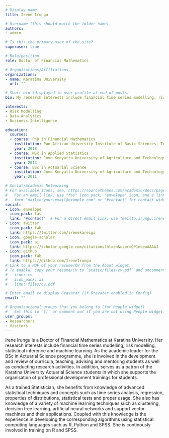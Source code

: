 ```yaml
---
# Display name
title: Irene Irungu

# Username (this should match the folder name)
authors:
- admin

# Is this the primary user of the site?
superuser: true

# Role/position
role: Doctor of Financial Mathematics

# Organizations/Affiliations
organizations:
- name: Karatina University
  url: ""

# Short bio (displayed in user profile at end of posts)
bio: My research interests include financial time series modelling, risk modelling, statistical inference and machine learning.

interests:
- Risk Modelling
- Data Analytics
- Business Intelligence

education:
  courses:
  - course: PhD in Financial Mathematics
    institution: Pan-African University Institute of Basic Sciences, Technology and Innovation
    year: 2018
  - course: MSc in Applied Statistics
    institution: Jomo Kenyatta University of Agriculture and Technology
    year: 2013
  - course: BSc in Actuarial Science
    institution: Jomo Kenyatta University of Agriculture and Technology
    year: 2011

# Social/Academic Networking
# For available icons, see: https://sourcethemes.com/academic/docs/page-builder/#icons
#   For an email link, use "fas" icon pack, "envelope" icon, and a link in the
#   form "mailto:your-email@example.com" or "#contact" for contact widget.
social:
- icon: envelope
  icon_pack: fas
  link: '#contact'  # For a direct email link, use "mailto:irungu.irenekareigi@gmail.com".
- icon: twitter
  icon_pack: fab
  link: https://twitter.com/irenekareigi
- icon: google-scholar
  icon_pack: ai
  link: https://scholar.google.com/citations?hl=en&user=QP1nceoAAAAJ
- icon: github
  icon_pack: fab
  link: https://github.com/IreneIrungu
# Link to a PDF of your resume/CV from the About widget.
# To enable, copy your resume/CV to `static/files/cv.pdf` and uncomment the lines below.
# - icon: cv
#   icon_pack: ai
#   link: files/cv.pdf

# Enter email to display Gravatar (if Gravatar enabled in Config)
email: ""

# Organizational groups that you belong to (for People widget)
#   Set this to `[]` or comment out if you are not using People widget.
user_groups:
- Researchers
- Visitors
---
```


Irene Irungu is a Doctor of Financial Mathematics at Karatina University. Her research interests include financial time series modelling, risk modelling, statistical inference and machine learning. As the academic leader for the BSc in Actuarial Science programme, she is involved in the development and review of curricula, teaching, advising and mentoring students as well as conducting research activities. In addition, serves as a patron of the Karatina University Actuarial Science students in which she supports the organisation of professional development trainings for students.


As a trained Statistician, she benefits from knowledge of advanced statistical techniques and concepts such as time series analysis, regression, properties of distributions, statistical tests and proper usage. She also has knowledge of a variety of machine learning techniques such as clustering, decision tree learning, artificial neural networks and support vector machines and their applications. Coupled with this knowledge is the experience in developing the corresponding algorithms using statistical computing languages such as R, Python and SPSS. She is continously involved in training on R and SPSS.
